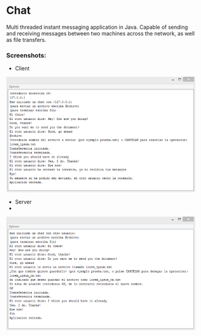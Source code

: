 # Chat

Multi threaded instant messaging application in Java. Capable of sending and receiving messages between two machines across the network, as well as file transfers.

### Screenshots:
- Client

!["Client"](/chat/screenshots/chat_conversation_screenshot_client.png "Client")

- Server
- 
!["Server"](/chat/screenshots/chat_conversation_screenshot_server.png "Server") 

